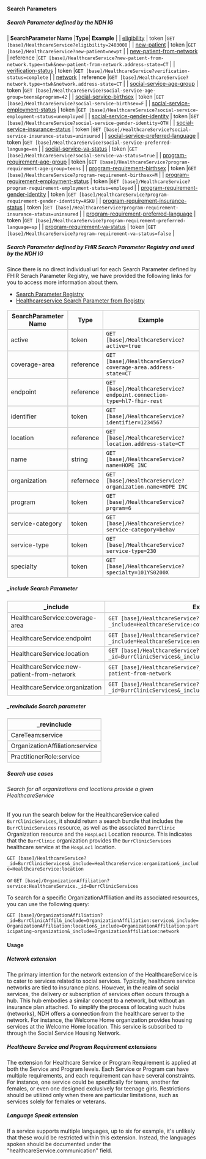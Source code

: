 #### Search Parameters
##### Search Parameter defined by the NDH IG
<style>
    th{border: solid 2px lightgrey;}
    td{border: solid 2px lightgrey;}
</style>

| **SearchParameter Name** |**Type**| **Example** |
| [eligibility](SearchParameter-healthcareservice-eligibility.html) | token |`GET [base]/HealthcareService?eligibility=2403008` |
| [new-patient](SearchParameter-healthcareservice-new-patient.html) | token |`GET [base]/HealthcareService?new-patient=newpt` |
| [new-patient-from-network](SearchParameter-healthcareservice-new-patient-from-network.html) | reference |`GET [base]/HealthcareService?new-patient-from-network.type=ntwk&new-patient-from-network.address-state=CT` |
| [verification-status](SearchParameter-healthcareservice-verification-status.html) | token |`GET [base]/HealthcareService?verification-status=complete` |
| [network](SearchParameter-healthcareservice-network.html) | reference |`GET [base]/HealthcareService?network.type=ntwk&network.address-state=CT` |
| [social-service-age-group](SearchParameter-healthcareservice-social-service-age-group.html) | token |`GET [base]/HealthcareService?social-service-age-group=teens&program=42` |
| [social-service-birthsex](SearchParameter-healthcareservice-social-service-birthsex.html) | token |`GET [base]/HealthcareService?social-service-birthsex=F` |
| [social-service-employment-status](SearchParameter-healthcareservice-social-service-employment-status.html) | token |`GET [base]/HealthcareService?social-service-employment-status=unemployed`	 |
| [social-service-gender-identity](SearchParameter-healthcareservice-social-service-gender-identity.html) | token |`GET [base]/HealthcareService?social-service-gender-identity=OTH` |
| [social-service-insurance-status](SearchParameter-healthcareservice-social-service-insurance-status.html) | token |`GET [base]/HealthcareService?social-service-insurance-status=uninsured` |
| [social-service-preferred-language](SearchParameter-healthcareservice-social-service-preferred-language.html) | token |`GET [base]/HealthcareService?social-service-preferred-language=en` |
| [social-service-va-status](SearchParameter-healthcareservice-social-service-va-status.html) | token |`GET [base]/HealthcareService?social-service-va-status=true` |
| [program-requirement-age-group](SearchParameter-healthcareservice-program-requirement-age-group.html) | token |`GET [base]/HealthcareService?program-requirement-age-group=teens` |
| [program-requirement-birthsex](SearchParameter-healthcareservice-program-requirement-birthsex.html) | token |`GET [base]/HealthcareService?program-requirement-birthsex=M` |
| [program-requirement-employment-status](SearchParameter-healthcareservice-program-requirement-employment-status.html) | token |`GET [base]/HealthcareService?program-requirement-employment-status=employed` |
| [program-requirement-gender-identity](SearchParameter-healthcareservice-program-requirement-gender-identity.html) | token |`GET [base]/HealthcareService?program-requirement-gender-identity=ASKU` |
| [program-requirement-insurance-status](SearchParameter-healthcareservice-program-requirement-insurance-status.html) | token |`GET [base]/HealthcareService?program-requirement-insurance-status=uninsured` |
| [program-requirement-preferred-language](SearchParameter-healthcareservice-program-requirement-preferred-language.html) | token |`GET [base]/HealthcareService?program-requirement-preferred-language=sp` |
| [program-requirement-va-status](SearchParameter-healthcareservice-program-requirement-va-status.html) | token |`GET [base]/HealthcareService?program-requirement-va-status=false` |



##### Search Parameter defined by FHIR Search Parameter Registry and used by the NDH IG 
Since there is no direct individual url for each Search Parameter defined by FHIR Serach Parameter Registry, we have provided the following links for you to access more information about them.

- [Search Parameter Registry](https://hl7.org/fhir/R4/searchparameter-registry.html)
- [Healthcareservice Search Parameter from Registry](https://hl7.org/fhir/R4/healthcareservice.html#search)

<style>  
    th{border: solid 2px lightgrey;}
    td{border: solid 2px lightgrey;}
</style>

| **SearchParameter Name** | **Type** | **Example** |
|--------------------------|----------|-------------|
| active | token |`GET [base]/HealthcareService?active=true` |
| coverage-area | reference |`GET [base]/HealthcareService?coverage-area.address-state=CT` |
| endpoint | reference |`GET [base]/HealthcareService?endpoint.connection-type=hl7-fhir-rest` |
| identifier | token |`GET [base]/HealthcareService?identifier=1234567` |
| location | reference |`GET [base]/HealthcareService?location.address-state=CT` |
| name | string |`GET [base]/HealthcareService?name=HOPE INC` |
| organization | refernece |`GET [base]/HealthcareService?organization.name=HOPE INC` |
| program | token |`GET [base]/HealthcareService?prgram=6` |
| service-category | token |`GET [base]/HealthcareService?service-category=behav` |
| service-type | token |`GET [base]/HealthcareService?service-type=230` |
| specialty | token |`GET [base]/HealthcareService?specialty=101YS0200X` |

##### _include Search Parameter
<style>  
    th{border: solid 2px lightgrey;}
    td{border: solid 2px lightgrey;}
</style>

| **_include** | **Example** |
|--------------|-------------|
| HealthcareService:coverage-area |`GET [base]/HealthcareService?_include=HealthcareService:coverage-area` |
| HealthcareService:endpoint |`GET [base]/HealthcareService?_include=HealthcareService:endpoint` |
| HealthcareService:location | `GET [base]/HealthcareService?_id=BurrClinicServices&_include=HealthcareService:location` |
| HealthcareService:new-patient-from-network |`GET [base]/HealthcareService?_include=HealthcareService:new-patient-from-network` |
| HealthcareService:organization | `GET [base]/HealthcareService?_id=BurrClinicServices&_include=HealthcareService:organization`|

##### _revinclude Search parameter
<style>  
    th{border: solid 2px lightgrey;}
    td{border: solid 2px lightgrey;}
</style>

| **_revinclude** |
|-----------------|
| CareTeam:service |
| OrganizationAffiliation:service |
| PractitionerRole:service |

##### Search use cases
###### Search for all organizations and locations provide a given HealthcareService
If you run the search below for the HealthcareService called `BurrClinicServices`, it should return a search bundle that includes the `BurrClinicServices` resource, as well as the associated `BurrClinic` Organization resource and the `HospLoc1` Location resource. This indicates that the `BurrClinic` organization provides the `BurrClinicServices` healthcare service at the `HospLoc1` location.

`GET [base]/HealthcareService?_id=BurrClinicServices&_include=HealthcareService:organization&_include=HealthcareService:location`

or 
`GET [base]/OrganizationAffiliation?service:HealthcareService._id=BurrClinicServices`

To search for a specific OrganizationAffiliation and its associated resources, you can use the following query:  

`GET [base]/OrganizationAffiliation?_id=BurrClinicAffil&_include=OrganizationAffiliation:service&_include=OrganizationAffiliation:location&_include=OrganizationAffiliation:participating-organization&_include=OrganizationAffiliation:network`

#### Usage
##### Network extension
The primary intention for the network extension of the HealthcareService is to cater to services related to social services. Typically, healthcare service networks are tied to insurance plans. However, in the realm of social services, the delivery or subscription of services often occurs through a hub. This hub embodies a similar concept to a network, but without an insurance plan attached. To simplify the process of locating such hubs (networks), NDH offers a connection from the healthcare server to the network. For instance, the Welcome Home organization provides housing services at the Welcome Home location. This service is subscribed to through the Social Service Housing Network.

##### Healthcare Service and Program Requirement extensions
The extension for Healthcare Service or Program Requirement is applied at both the Service and Program levels. Each Service or Program can have multiple requirements, and each requirement can have several constraints. For instance, one service could be specifically for teens, another for females, or even one designed exclusively for teenage girls. Restrictions should be utilized only when there are particular limitations, such as services solely for females or veterans.

##### Language Speak extension
If a service supports multiple languages, up to six for example, it's unlikely that these would be restricted within this extension. Instead, the languages spoken should be documented under the "healthcareService.communication" field.
